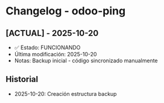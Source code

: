 # Changelog - odoo-ping

## [ACTUAL] - 2025-10-20
- ✅ Estado: FUNCIONANDO
- Última modificación: 2025-10-20
- Notas: Backup inicial - código sincronizado manualmente

## Historial
- 2025-10-20: Creación estructura backup
